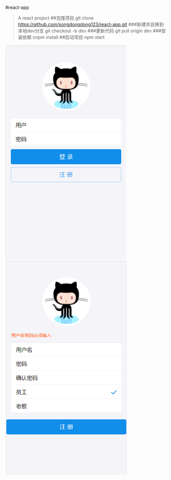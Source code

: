 #react-app
> A react project
##克隆项目
>git clone https://github.com/songdongdong123/react-app.git
###新建并且换到本地dev分支
>git checkout -b dev
###更新代码
>git pull origin dev
###安装依赖
>cnpm install
##启动项目
>npm start
<img src="static/img/login.png" alt="">
<img src="static/img/register.png" alt="">